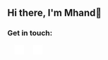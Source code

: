 ## Hi there, I'm Mhand👋

### Get in touch:

[<img style="margin: 0 1rem" alt="mhandmaous | LinkedIn" width="22px" height="22px" src="./linkedin.png" />][linkedin]
[<img align="" alt="mhandmaous | twitter" width="22px" height="22px" src="./twitter.png" />][twitter]

[twitter]: https://twitter.com/mmaous_
[linkedin]: https://linkedin.com/in/mhandmaous

